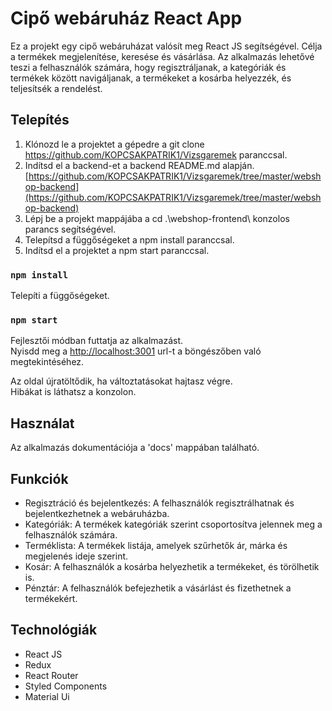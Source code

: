 # Cipő webáruház React App

Ez a projekt egy cipő webáruházat valósít meg React JS segítségével. Célja a termékek megjelenítése, keresése és vásárlása. Az alkalmazás lehetővé teszi a felhasználók számára, hogy regisztráljanak, a kategóriák és termékek között navigáljanak, a termékeket a kosárba helyezzék, és teljesítsék a rendelést.

## Telepítés

1. Klónozd le a projektet a gépedre a git clone https://github.com/KOPCSAKPATRIK1/Vizsgaremek paranccsal.
2. Indítsd el a backend-et a backend README.md alapján. [https://github.com/KOPCSAKPATRIK1/Vizsgaremek/tree/master/webshop-backend](https://github.com/KOPCSAKPATRIK1/Vizsgaremek/tree/master/webshop-backend)
2. Lépj be a projekt mappájába a cd .\webshop-frontend\ konzolos parancs segítségével.
3. Telepítsd a függőségeket a npm install paranccsal.
4. Indítsd el a projektet a npm start paranccsal.

### `npm install`
Telepíti a függőségeket.

### `npm start`
Fejlesztői módban futtatja az alkalmazást.\
Nyisdd meg a [http://localhost:3001](http://localhost:3001) url-t a böngészőben való megtekintéséhez.

Az oldal újratöltődik, ha változtatásokat hajtasz végre.\
Hibákat is láthatsz a konzolon.


## Használat

Az alkalmazás dokumentációja a 'docs' mappában található.

## Funkciók

* Regisztráció és bejelentkezés: A felhasználók regisztrálhatnak és bejelentkezhetnek a webáruházba.
* Kategóriák: A termékek kategóriák szerint csoportosítva jelennek meg a felhasználók számára.
* Terméklista: A termékek listája, amelyek szűrhetők ár, márka és megjelenés ideje szerint.
* Kosár: A felhasználók a kosárba helyezhetik a termékeket, és törölhetik is.
* Pénztár: A felhasználók befejezhetik a vásárlást és fizethetnek a termékekért.

## Technológiák

* React JS
* Redux
* React Router
* Styled Components
* Material Ui
